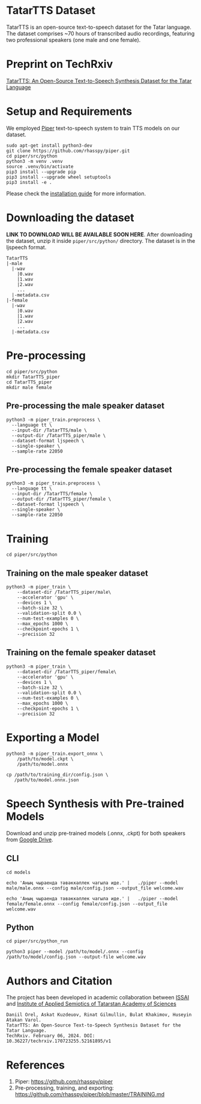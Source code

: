 # TatarTTS Dataset
TatarTTS is an open-source text-to-speech dataset for the Tatar language. The dataset comprises ~70 hours of transcribed audio recordings, featuring two professional speakers (one male and one female).

# Preprint on TechRxiv 
[TatarTTS: An Open-Source Text-to-Speech Synthesis Dataset for the Tatar Language](https://www.techrxiv.org/doi/full/10.36227/techrxiv.170723255.52161895/v1)

# Setup and Requirements
We employed [Piper](https://github.com/rhasspy/piper) text-to-speech system to train TTS models on our dataset. 
```
sudo apt-get install python3-dev 
git clone https://github.com/rhasspy/piper.git
cd piper/src/python
python3 -m venv .venv
source .venv/bin/activate
pip3 install --upgrade pip
pip3 install --upgrade wheel setuptools
pip3 install -e .
```
Please check the [installation guide](https://github.com/rhasspy/piper/blob/master/TRAINING.md) for more information.

# Downloading the dataset
**LINK TO DOWNLOAD WILL BE AVAILABLE SOON HERE**. After downloading the dataset, unzip it inside ```piper/src/python/``` directory. The dataset is in the ljspeech format.
```
TatarTTS
|-male
  |-wav
    |0.wav
    |1.wav
    |2.wav
    ...
  |-metadata.csv
|-female
  |-wav
    |0.wav
    |1.wav
    |2.wav
    ...
  |-metadata.csv
```

# Pre-processing 
```
cd piper/src/python
mkdir TatarTTS_piper
cd TatarTTS_piper
mkdir male female
```
## Pre-processing the male speaker dataset
```
python3 -m piper_train.preprocess \
  --language tt \
  --input-dir /TatarTTS/male \
  --output-dir /TatarTTS_piper/male \
  --dataset-format ljspeech \
  --single-speaker \
  --sample-rate 22050
```
## Pre-processing the female speaker dataset
```
python3 -m piper_train.preprocess \
  --language tt \
  --input-dir /TatarTTS/female \
  --output-dir /TatarTTS_piper/female \
  --dataset-format ljspeech \
  --single-speaker \
  --sample-rate 22050
```
# Training
```
cd piper/src/python
```
## Training on the male speaker dataset
```
python3 -m piper_train \
    --dataset-dir /TatarTTS_piper/male\
    --accelerator 'gpu' \
    --devices 1 \
    --batch-size 32 \
    --validation-split 0.0 \
    --num-test-examples 0 \
    --max_epochs 1000 \
    --checkpoint-epochs 1 \
    --precision 32
```
## Training on the female speaker dataset
```
python3 -m piper_train \
    --dataset-dir /TatarTTS_piper/female\
    --accelerator 'gpu' \
    --devices 1 \
    --batch-size 32 \
    --validation-split 0.0 \
    --num-test-examples 0 \
    --max_epochs 1000 \
    --checkpoint-epochs 1 \
    --precision 32
```
# Exporting a Model
```
python3 -m piper_train.export_onnx \
    /path/to/model.ckpt \
    /path/to/model.onnx
    
cp /path/to/training_dir/config.json \
   /path/to/model.onnx.json
```
# Speech Synthesis with Pre-trained Models
Download and unzip pre-trained models (.onnx, .ckpt) for both speakers from [Google Drive](https://drive.google.com/drive/folders/1YmtDVYLVogEfw3SE7GUl0LHZaIojAeap?usp=sharing).
## CLI
```
cd models
```
```
echo 'Аның чыраенда тәвәккәллек чагыла иде.' |   ./piper --model male/male.onnx --config male/config.json --output_file welcome.wav
```
```
echo 'Аның чыраенда тәвәккәллек чагыла иде.' |   ./piper --model female/female.onnx --config female/config.json --output_file welcome.wav
```
## Python
```
cd piper/src/python_run
```
```
python3 piper --model /path/to/model/.onnx --config /path/to/model/config.json --output-file welcome.wav
```

# Authors and Citation
The project has been developed in academic collaboration between [ISSAI](https://issai.nu.edu.kz/) and [Institute of Applied Semiotics of Tatarstan Academy of Sciences](https://www.antat.ru/ru/ips/)
```
Daniil Orel, Askat Kuzdeuov, Rinat Gilmullin, Bulat Khakimov, Huseyin Atakan Varol.
TatarTTS: An Open-Source Text-to-Speech Synthesis Dataset for the Tatar Language.
TechRxiv. February 06, 2024. DOI: 10.36227/techrxiv.170723255.52161895/v1
```
# References
1. Piper: https://github.com/rhasspy/piper
2. Pre-processing, training, and exporting: https://github.com/rhasspy/piper/blob/master/TRAINING.md
